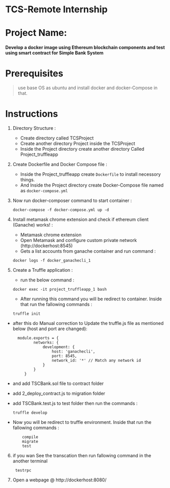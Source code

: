 # TCS-Remote Internship

# Project Name:
  #### Develop a docker image using Ethereum  blockchain components and test using smart contract for Simple Bank System
   
# Prerequisites
 > use base OS as ubuntu and install docker and docker-Compose in that.

# Instructions

1. Directory Structure : 
   - Create directory called TCSProject
   - Create another directory Project inside the TCSProject
   -  Inside the Project directory create another directory Called Project_truffleapp
   
2. Create Dockerfile and Docker Compose file :
   - Inside the Project_truffleapp create `Dockerfile` to install necessory things.
   - And Inside the Project directory create Docker-Compose file named as `docker-compose.yml `
   
3. Now run docker-composer command to start container :
    ```
    docker-compose -f docker-compose.yml up -d
    ```
       
4. Install metamask chrome extension and check if ethereum client (Ganache) works! :
    - Metamask chrome extension
    - Open Metamask and configure custom private network (http://dockerhost:8545)
    - Gets a list accounts from ganache container
   and run command :
    ```  
    docker logs -f docker_ganachecli_1 
    ```
   
  5. Create a Truffle application :
     - run the below command :
     ```
     docker exec -it project_truffleapp_1 bash
     ```
     - After running this command you will be redirect to container. Inside that run the fallowing  commands :
     ```
     truffle init
     ```
       
   - after this do Manual correction to Update the truffle.js file as mentioned below (host and port are changed):
     ```
       module.exports = {
              networks: {
                  development: {
                      host: 'ganachecli',
                      port: 8545,
                      network_id: '*' // Match any network id
                  }
              }
          }
        ```
   - and add TSCBank.sol file to contract folder
   - add 2_deploy_contract.js to migration folder
   - add TSCBank.test.js to test folder then run the commands :
   
      ```     
      truffle develop
     ```
          
  - Now you will be redirect to truffle environment. Inside that run the fallowing commands :
      ```
          compile
          migrate
          test
      ```
    
 6.  if you wan See the transcation then run fallowing command in the another terminal
     ```
      testrpc
      ```
 7.   Open a webpage @ http://dockerhost:8080/
          
   
